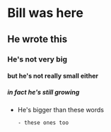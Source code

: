 # Bill was here
## He wrote this
### He's not very big
#### but he's not really small either
##### in fact he's still growing
- He's bigger than these words

      - these ones too

      